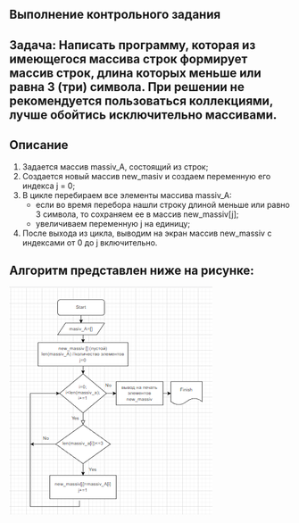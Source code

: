 ## Выполнение контрольного задания

## Задача: Написать программу, которая из имеющегося массива строк формирует массив строк, длина которых меньше или равна 3 (три) символа. При решении не рекомендуется пользоваться коллекциями, лучше обойтись исключительно массивами.

## Описание
1. Задается массив massiv_A, состоящий из строк;
2. Создается новый массив new_masiv и создаем переменную его индекса j = 0;
3. В цикле перебираем все элементы массива massiv_A:
    * если во время перебора нашли строку длиной меньше или равно 3 символа, то сохраняем ее в массив new_massiv[j];
    * увеличиваем переменную j на единицу;
4. После выхода из цикла, выводим на экран массив new_massiv с индексами от 0 до j включительно.

## Алгоритм представлен ниже на рисунке:
![](diagram.png)